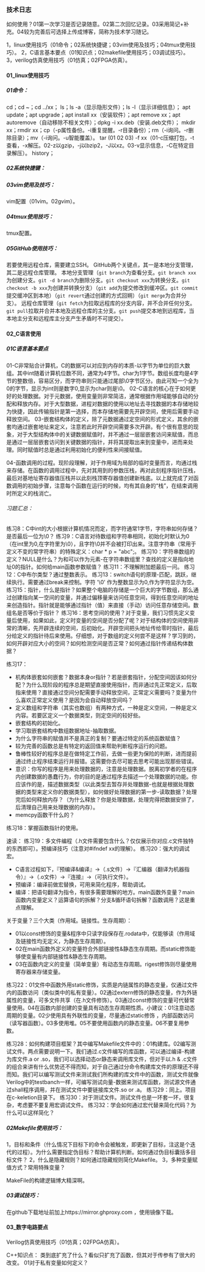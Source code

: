 ### 技术日志
如何使用？01第一次学习是否记录随意。02第二次回忆记录。03采用简记+补充。04较为完善后可选择上传成博客，简称为技术学习随记。

1，linux使用技巧（01命令；02系统快捷键；03vim使用及技巧；04tmux使用技巧）。
2，C语言基本要点（01知识点；02makefile使用技巧；03调试技巧）。
3，verilog仿真使用技巧（01仿真；02FPGA仿真）。

#### 01_linux使用技巧
##### 01命令：
cd；cd ~；cd ../xx；
ls；ls -a（显示隐形文件）；ls -l（显示详细信息）；
apt update；apt upgrade；apt install xx（安装软件）；apt remove xx；apt autoremove（自动移除不相关文件）；dpkg -i xx.deb（安装.deb文件）；
mkdir xx；rmdir xx；cp（-p属性备份。-i重复提醒。-r目录备份）；rm（-i询问。-r删除目录）；mv（-i询问。-u智能覆盖）。
tar (01 02 03) -f xx（01-c压缩打包，-t查看，-x解压。02-z以gzip，-j以bzip2，-J以xz。03-v显示信息，-C在特定目录解压）。
history；

##### 02系统快捷键：

##### 03vim使用及技巧：
vim配置（01vim。02gvim）。

##### 04tmux使用技巧：
tmux配置。

##### 05GitHub使用技巧：
若要使用远程仓库，需要建立SSH。
GitHub两个关键点，其一是本地分支管理，其二是远程仓库管理。
本地分支管理（`git branch`为查看分支。`git branch xxx`为创建分支。`git -d branch`为删除分支。`git checkout xxx`为转换分支。`git checkout -b xxx`为创建并转换分支）（`git add`为提交修改到缓冲区。`git commit`提交缓冲区到本地）（`git revert`通过创建的方式回朔）（`git merge`为合并分支）。
远程仓库管理（`git fetch`为拉取远程库的分支内容，并不合并任何分支。`git pull`拉取并合并本地及远程仓库的主分支。`git push`提交本地到远程库，当本地主分支和远程库主分支产生矛盾时不可提交）。

#### 02_C语言使用
##### 01C语言基本要点
01-C非常贴合计算机，C的数据可以对应到内存的本质-以字节为单位的巨大数组。其中int随着计算机位数不同，通常为4字节。char为1字节。数组长度均是4字节的整数倍，容易区分，而字符串则只能通过尾部\0字节区分。由此可知一个全为0的字节，显示为int则是数字0,显示为char则是\0。
02-C语言的核心在于如何更好的处理数据。对于元数据，使用变量则非常简洁，通常根据作用域能够自动的分配和释放内存。对于大型数据，进程对数据的使用以地址去寻找数据的本存储地较为快捷，因此传输指针是第一选择，而本存储地需要先开辟空间，使用后需要手动释放空间。
03-嵌套结构体的定义，除了元数据通过定空间的形式定义，其余的嵌套均通过嵌套地址来定义，注意若此时开辟空间需要多次开辟。有个很有意思的现象，对于大型结构体中的关键数据赋值时，并不通过一层层嵌套访问来赋值，而总是通过一层层嵌套访问到关键数据的指针，并将其提取出来到变量中，进而来处理。同时赋值时总是通过利用初始化的便利性来间接赋值。

04-函数调用的过程。现阶段理解，对于作用域为局部的临时变量而言，均通过栈来存储。在函数的调用过程中，先对其用到的参数压栈，再对此刻程序指针压栈，最后对基地址寄存器值压栈并以此刻栈顶寄存器值创建新栈底。以上就完成了对函数调用的初始步骤，注意每个函数在运行的时候，均有其自身的“栈”，在结束调用时所定义的栈消亡。

###### 习题汇总：
练习8：C中int的大小根据计算机情况而定，而字符通常1字节，字符串如何存储？是否最后一位为\0？
练习9：C语言对待数组和字符串相同，初始化时默认为0（在int里为0,在字符里为\0），且字符\0并不会被打印出来。注意字符串（常用于定义不变的常字符串）的特殊定义：char * p = "abc";。
练习10：字符串数组的定义？NULL是什么？为和可以作为元素-在字符串数组里？查找的定义是指向地址0的指针。如何给main函数参数赋值？
练习11：不理解附加题最后一问。
练习12：C中布尔类型？通过整数表示。
练习13：switch语句的原理-匹配，跳跃，继续执行。需要通过break来控制。字符 '\0' 作为整数显示为0,作为字符显示为空。
练习15：指针，什么是指针？如果整个电脑的存储是一个巨大的字节数组，那么通过创建指向某一空间的变量，并通过偏移量来访问任意空间，得到任意空间的地址来创造指针。指针就是能够通过指针（值）来直接（手动）访问任意存储空间。数组名是否等价于指针？
练习16：思考空间的使用？对于变量，我们习惯先定义变量后使用，如果如此，定义时变量的空间是否分配了呢？对于结构体的空间使用非常的清晰，先开辟连续的空间，后初始化。开辟空间把头地址传给零时指针，最后分给定义的指针待后来使用。仔细想，对于数组的定义何尝不是这样？学习到的，如何开辟对应大小的空间？如何检测空间是否正常？如何通过指针传递结构体数据？

练习17：
* 机构体嵌套如何嵌套？数据本身or指针？若是嵌套指针，分配空间因该如何分配？为什么现阶段的程序总是期望直接使用指针，而非通过先正常定义，后取指来使用？直接通过空间分配需要手动释放空间，正常定义需要吗？变量为什么喜欢正常定义使用？是因为会自动释放空间吗？
* 定义数组和字符串（其实也数组）有两种方式，一种是定义空间，一种是定义内容。若要区定义一个数据类型，则定空间的较好些。
* 嵌套结构的初始化。
* 学习取嵌套结构中数组数据地址-抽取数据。
* 为什么字符串的赋值并不是真正的复制？要通过特定的系统函数赋值？
* 较为完善的函数总是有特定的返回值来帮助判断程序运行的问题。
* 鲁棒性较好的程序总是在做特定工作前，去做一些更为保险的判断，进而提前通过终止程序结束运行并报错。这需要你去尽可能去思考可能出现那些错误。
* 意识：你写的程序是用来处理数据的，注意是处理数据。脱离初学者的在程序内创建数据的愚蠢行为，你的目的是通过程序去描述一个处理数据的功能。你应该作的是，描述数据类型（以此类型去暂存并处理数据-也就是根据处理数据的类型来定义你的数据类型），如何做好处理数据的第一步-读取数据？处理完后如何释放内存？（为什么释放？你是处理数据，处理完得把数据安排了，后清理自己用来处理数据的内存）。
* memcpy函数干什么的？

练习18：掌握函数指针的使用。

速读：
练习19：多文件编程（.h文件需要包含什么？仅仅展示你对应.c文件独特的东西即可）。预编译技巧（注意对#ifndef xx的理解）。
练习20：强大的调试宏。
* C语言过程如下，『预编译&编译』->（.s文件）->『汇编器（翻译为机器指令）』->（.o文件）->『连接』->（可执行文件）。
* 预编译：编译前做宏替换，可用来简化程序，帮助调试。
* 编译：把语句翻译为指令，有很多需要理解的地方。main函数外变量？main函数内变量定义？运算语句的拆解？分支&循环语句拆解？函数调用？这是重点理解。

关于变量？三个大类（作用域。链接性。生存周期）：
* 01以const修饰的变量&程序中只读字段保存在.rodata中，仅能够读（作用域及链接性均无定义，为静态生存周期）。
* 02在main函数外定义的变量符合外部链接性&静态生存周期。而static修饰能够使变量有内部链接性&静态生存周期。
* 03在函数内定义的变量（简单变量）有动态生存周期。rigest修饰则尽量使用寄存器来存储变量。

练习22：01文件中函数外用static修饰，实质是内链属性的静态变量，仅通过文件内的函数访问（类似类中的私有变量）。02通过extern修饰的静态变量，作为外链属性的变量，可多文件共享（在.h文件修饰）。03通过const修饰的变量可代替常量使用。04在函数内部创建的变量具有动态生存周期性质。小建议：01注意动态周期的变量。02少使用具有外联性的变量，尽量通过static修饰 ，内部函数访问（读写器函数）。03多使用堆。05不要使用函数内的静态变量。06不要复用参数。

练习28：如何构建项目框架？其中编写Makefile文件中的：01构建库。02编写测试文件。两点需要说明一下。我们通过.c文件编写的库函数，可以通过编译-构建为库文件.a or .so，我们可以选择动态or静态来调用库文件，但对于以.h & .c文件的组合来讲有什么优势还不得而知，对于自己通过分命令构建库文件的原理还不得而知。我们可以编写测试文件来测试我们所构建的库文件中的函数，测试文件就像Verilog中的testbanch一样，可编写测试向量-数据来测试库函数，测试源文件通过shall程序调用，并在测试文件中要链接库文件.so or .a。
练习29：同上。项目在c-keletion目录下。
练习30：对于测试文件。测试文件也是一环套一环，很复杂，考虑要不要复用宏调试文件。
练习32：学会如何通过宏代替来简化代码？为什么可以这样简化？





##### 02Makefile使用技巧：
1，目标和条件（什么情况下目标下的命令会被触发，即更新了目标，注这是个迭代的过程）。为什么需要指定伪目标？帮助计算机判断。如何通过伪目标囊括多目标文件？
2，什么是隐藏规则？如何通过隐藏规则简化Makefile。
3，多种变量赋值方式？常用特殊变量？

MakeFile的构建逻辑博大精深啊。

##### 03调试技巧：

在github下载地址前加上https://mirror.ghproxy.com ，使用镜像下载。

#### 03_数字电路要点
Verilog仿真使用技巧（01仿真；02FPGA仿真）。


C++知识点：
类到底扩充了什么？看似只扩充了函数，但其对于传参有了很大的改变。
01对于私有变量如何定义？
